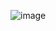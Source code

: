 ![image](https://github.com/tomalexsmith/SQL-Challenges/assets/95169394/3ba7f14b-d7c9-4ef7-84ab-936f3c165136)
